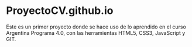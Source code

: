 # ProyectoCV.github.io
Este es un primer proyecto donde se hace uso de lo aprendido en el curso Argentina Programa 4.0, con las herramientas HTML5, CSS3, JavaScript y GIT.
